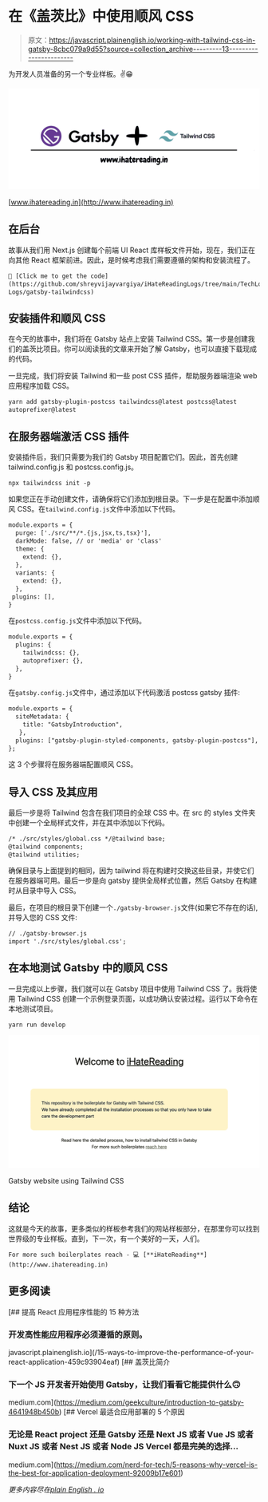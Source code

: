 # 在《盖茨比》中使用顺风 CSS

> 原文：<https://javascript.plainenglish.io/working-with-tailwind-css-in-gatsby-8cbc079a9d55?source=collection_archive---------13----------------------->

为开发人员准备的另一个专业样板。✌️😁

![](img/0b9bee44b0a5fdf4a2367165282eff6a.png)

[www.ihatereading.in](http://www.ihatereading.in)

## 在后台

故事从我们用 Next.js 创建每个前端 UI React 库样板文件开始，现在，我们正在向其他 React 框架前进。因此，是时候考虑我们需要遵循的架构和安装流程了。

```
🔗 [Click me to get the code](https://github.com/shreyvijayvargiya/iHateReadingLogs/tree/main/TechLogs/Gatsby-Logs/gatsby-tailwindcss) 
```

## 安装插件和顺风 CSS

在今天的故事中，我们将在 Gatsby 站点上安装 Tailwind CSS。第一步是创建我们的盖茨比项目。你可以阅读我的文章来开始了解 Gatsby，也可以直接下载现成的代码。

一旦完成，我们将安装 Tailwind 和一些 post CSS 插件，帮助服务器端渲染 web 应用程序加载 CSS。

```
yarn add gatsby-plugin-postcss tailwindcss@latest postcss@latest autoprefixer@latest
```

## 在服务器端激活 CSS 插件

安装插件后，我们只需要为我们的 Gatsby 项目配置它们。因此，首先创建 tailwind.config.js 和 postcss.config.js。

```
npx tailwindcss init -p
```

如果您正在手动创建文件，请确保将它们添加到根目录。下一步是在配置中添加顺风 CSS。在`tailwind.config.js`文件中添加以下代码。

```
module.exports = {
  purge: ['./src/**/*.{js,jsx,ts,tsx}'],
  darkMode: false, // or 'media' or 'class'
  theme: {
    extend: {},
  },
  variants: {
    extend: {},
  },
 plugins: [],
}
```

在`postcss.config.js`文件中添加以下代码。

```
module.exports = {
  plugins: {
    tailwindcss: {},
    autoprefixer: {},
  },
}
```

在`gatsby.config.js`文件中，通过添加以下代码激活 postcss gatsby 插件:

```
module.exports = {
  siteMetadata: {
    title: "GatsbyIntroduction",
   },
  plugins: ["gatsby-plugin-styled-components, gatsby-plugin-postcss"],
};
```

这 3 个步骤将在服务器端配置顺风 CSS。

## 导入 CSS 及其应用

最后一步是将 Tailwind 包含在我们项目的全球 CSS 中。在 src 的 styles 文件夹中创建一个全局样式文件，并在其中添加以下代码。

```
/* ./src/styles/global.css */@tailwind base;
@tailwind components;
@tailwind utilities;
```

确保目录与上面提到的相同，因为 tailwind 将在构建时交换这些目录，并使它们在服务器端可用。最后一步是向 gatsby 提供全局样式位置，然后 Gatsby 在构建时从目录中导入 CSS。

最后，在项目的根目录下创建一个`./gatsby-browser.js`文件(如果它不存在的话),并导入您的 CSS 文件:

```
// ./gatsby-browser.js
import './src/styles/global.css';
```

## 在本地测试 Gatsby 中的顺风 CSS

一旦完成以上步骤，我们就可以在 Gatsby 项目中使用 Tailwind CSS 了。我将使用 Tailwind CSS 创建一个示例登录页面，以成功确认安装过程。运行以下命令在本地测试项目。

```
yarn run develop
```

![](img/96e682a723f5fc237cf0baace3a8314b.png)

Gatsby website using Tailwind CSS

## 结论

这就是今天的故事，更多类似的样板参考我们的网站样板部分，在那里你可以找到世界级的专业样板。直到，下一次，有一个美好的一天，人们。

```
For more such boilerplates reach - 💻 [**iHateReading**](http://www.ihatereading.in)
```

## 更多阅读

[](/15-ways-to-improve-the-performance-of-your-react-application-459c93904eaf) [## 提高 React 应用程序性能的 15 种方法

### 开发高性能应用程序必须遵循的原则。

javascript.plainenglish.io](/15-ways-to-improve-the-performance-of-your-react-application-459c93904eaf) [](https://medium.com/geekculture/introduction-to-gatsby-4641948b450b) [## 盖茨比简介

### 下一个 JS 开发者开始使用 Gatsby，让我们看看它能提供什么🙃

medium.com](https://medium.com/geekculture/introduction-to-gatsby-4641948b450b) [](https://medium.com/nerd-for-tech/5-reasons-why-vercel-is-the-best-for-application-deployment-92009b17e601) [## Vercel 最适合应用部署的 5 个原因

### 无论是 React project 还是 Gatsby 还是 Next JS 或者 Vue JS 或者 Nuxt JS 或者 Nest JS 或者 Node JS Vercel 都是完美的选择…

medium.com](https://medium.com/nerd-for-tech/5-reasons-why-vercel-is-the-best-for-application-deployment-92009b17e601) 

*更多内容尽在*[*plain English . io*](http://plainenglish.io/)